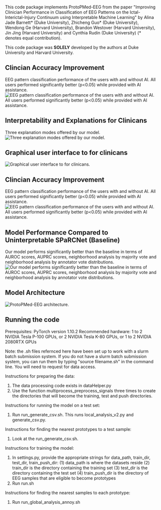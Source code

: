 This code package implements ProtoPMed-EEG from the paper "Improving Clinician Performance in Classification of EEG Patterns
on the Ictal-Interictal-Injury Continuum using Interpretable Machine
Learning" by 
Alina Jade Barnett* (Duke University), 
Zhicheng Guo* (Duke University), Wendong Ge (Harvard University), Brandon Westover (Harvard University), 
Jin Jing (Harvard University) and Cynthia Rudin (Duke University) (* denotes equal contribution).

This code package was **SOLELY** developed by the authors at Duke University and Harvard University.




## Clincian Accuracy Improvement
EEG pattern classification performance of the users with and without AI. All users performed significantly better (p<0.05) while provided with AI assistance.
![EEG pattern classification performance of the users with and without AI. All users performed significantly better (p<0.05) while provided with AI assistance.](https://github.com/chengstark/Interp.-EEG-Public/blob/main/figures/user_study_acc.png)

## Interpretability and Explanations for Clinicans
Three explanation modes offered by our model.
![Three explanation modes offered by our model.](https://github.com/chengstark/Interp.-EEG-Public/blob/main/figures/model_explation_modes.png)

## Graphical user interface to for clinicans
![Graphical user interface to for clinicans.](https://github.com/chengstark/Interp.-EEG-Public/blob/main/figures/gui.png)

## Clincian Accuracy Improvement
EEG pattern classification performance of the users with and without AI. All users performed significantly better (p<0.05) while provided with AI assistance.
![EEG pattern classification performance of the users with and without AI. All users performed significantly better (p<0.05) while provided with AI assistance.](https://github.com/chengstark/Interp.-EEG-Public/blob/main/detailed_arch.png)

## Model Performance Compared to Uninterpretable SPaRCNet (Baseline)
Our model performs significantly better than the baseline in terms of AUROC scores, AUPRC scores, neighborhood analysis by majority vote and neighborhood analysis by annotator vote distributions.
![Our model performs significantly better than the baseline in terms of AUROC scores, AUPRC scores, neighborhood analysis by majority vote and neighborhood analysis by annotator vote distributions.](https://github.com/chengstark/Interp.-EEG-Public/blob/main/figures/model_performance.png)


## Model Architecture
![ProtoPMed-EEG architecture.](https://github.com/chengstark/Interp.-EEG-Public/blob/main/figures/detailed_arch.png)


## Running the code

Prerequisites: PyTorch version 1.10.2 
Recommended hardware: 1 to 2 NVIDIA Tesla P-100 GPUs, or 2 NVIDIA Tesla K-80 GPUs, or 1 to 2 NVIDIA 2080RTX GPUs

Note: the .sh files refernced here have been set up to work with a slurm batch submission system. 
      If you do not have a slurm batch submission system, you can run them by typing "source 
      filename.sh" in the command line. You will need to request for data access.

Instructions for preparing the data:
1. The data processing code exists in dataHelper.py
2. Use the function multiprocess_preprocess_signals three times to create the directories that will 
   become the training, test and push directories.

Instructions for running the model on a test set:
1. Run run_generate_csv.sh. This runs local_analysis_v2.py and generate_csv.py.

Instructions for finding the nearest prototypes to a test sample:
1. Look at the run_generate_csv.sh. 

Instructions for training the model:
1. In settings.py, provide the appropriate strings for data_path, train_dir, test_dir,
train_push_dir:
(1) data_path is where the datasets reside
(2) train_dir is the directory containing the training set
(3) test_dir is the directory containing the test set
(4) train_push_dir is the directory of EEG samples that are eligible to become prototypes
2. Run run.sh

Instructions for finding the nearest samples to each prototype:
1. Run run_global_analysis_annoy.sh